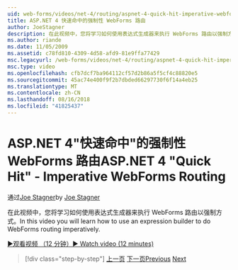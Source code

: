 ```yaml
---
uid: web-forms/videos/net-4/routing/aspnet-4-quick-hit-imperative-webforms-routing
title: ASP.NET 4 快速命中的强制性 WebForms 路由
author: JoeStagner
description: 在此视频中，您将学习如何使用表达式生成器来执行 WebForms 路由以强制方式。
ms.author: riande
ms.date: 11/05/2009
ms.assetid: c78fd810-4309-4d58-afd9-81e9ffa77429
msc.legacyurl: /web-forms/videos/net-4/routing/aspnet-4-quick-hit-imperative-webforms-routing
msc.type: video
ms.openlocfilehash: cfb7dcf7ba964112cf57d2b86a5f5cf4c88820e5
ms.sourcegitcommit: 45ac74e400f9f2b7dbded66297730f6f14a4eb25
ms.translationtype: MT
ms.contentlocale: zh-CN
ms.lasthandoff: 08/16/2018
ms.locfileid: "41825437"
---
```

<a name="aspnet-4-quick-hit---imperative-webforms-routing"></a><span data-ttu-id="b3799-103">ASP.NET 4"快速命中"的强制性 WebForms 路由</span><span class="sxs-lookup"><span data-stu-id="b3799-103">ASP.NET 4 "Quick Hit" - Imperative WebForms Routing</span></span>
====================
<span data-ttu-id="b3799-104">通过[Joe Stagner](https://github.com/JoeStagner)</span><span class="sxs-lookup"><span data-stu-id="b3799-104">by [Joe Stagner](https://github.com/JoeStagner)</span></span>

<span data-ttu-id="b3799-105">在此视频中，您将学习如何使用表达式生成器来执行 WebForms 路由以强制方式。</span><span class="sxs-lookup"><span data-stu-id="b3799-105">In this video you will learn how to use an expression builder to do WebForms routing imperatively.</span></span> 

[<span data-ttu-id="b3799-106">&#9654;观看视频 （12 分钟）</span><span class="sxs-lookup"><span data-stu-id="b3799-106">&#9654; Watch video (12 minutes)</span></span>](https://channel9.msdn.com/Blogs/ASP-NET-Site-Videos/aspnet-4-quick-hit-imperative-webforms-routing)

> [!div class="step-by-step"]
> <span data-ttu-id="b3799-107">[上一页](aspnet-4-quick-hit-permanent-redirect.md)
> [下一页](aspnet-4-quick-hit-declarative-webforms-routing.md)</span><span class="sxs-lookup"><span data-stu-id="b3799-107">[Previous](aspnet-4-quick-hit-permanent-redirect.md)
[Next](aspnet-4-quick-hit-declarative-webforms-routing.md)</span></span>
